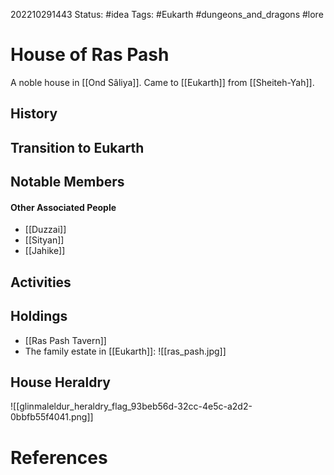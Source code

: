 202210291443
Status: #idea
Tags: #Eukarth #dungeons_and_dragons #lore 

# House of Ras Pash
A noble house in [[Ond Sâliya]]. Came to [[Eukarth]] from [[Sheiteh-Yah]].

## History

## Transition to Eukarth

## Notable Members

#### Other Associated People
- [[Duzzai]]
- [[Sityan]]
- [[Jahike]]

## Activities

## Holdings
- [[Ras Pash Tavern]]
- The family estate in [[Eukarth]]:
![[ras_pash.jpg]]

## House Heraldry
![[glinmaleldur_heraldry_flag_93beb56d-32cc-4e5c-a2d2-0bbfb55f4041.png]]

# References

